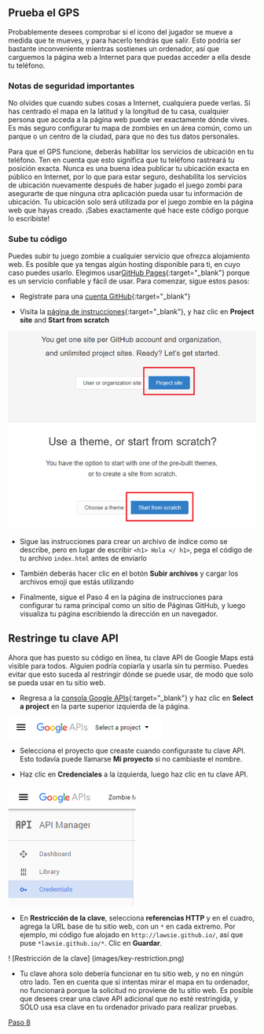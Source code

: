 ## Prueba el GPS

Probablemente desees comprobar si el icono del jugador se mueve a medida que te mueves, y para hacerlo tendrás que salir. Esto podría ser bastante inconveniente mientras sostienes un ordenador, así que carguemos la página web a Internet para que puedas acceder a ella desde tu teléfono.

### Notas de seguridad importantes
No olvides que cuando subes cosas a Internet, cualquiera puede verlas. Si has centrado el mapa en la latitud y la longitud de tu casa, cualquier persona que acceda a la página web puede ver exactamente dónde vives. Es más seguro configurar tu mapa de zombies en un área común, como un parque o un centro de la ciudad, para que no des tus datos personales.

Para que el GPS funcione, deberás habilitar los servicios de ubicación en tu teléfono. Ten en cuenta que esto significa que tu teléfono rastreará tu posición exacta. Nunca es una buena idea publicar tu ubicación exacta en público en Internet, por lo que para estar seguro, deshabilita los servicios de ubicación nuevamente después de haber jugado el juego zombi para asegurarte de que ninguna otra aplicación pueda usar tu información de ubicación. Tu ubicación solo será utilizada por el juego zombie en la página web que hayas creado. ¡Sabes exactamente qué hace este código porque lo escribiste!

### Sube tu código
Puedes subir tu juego zombie a cualquier servicio que ofrezca alojamiento web. Es posible que ya tengas algún hosting disponible para ti, en cuyo caso puedes usarlo. Elegimos usar[GitHub Pages](https://pages.github.com/){:target="_blank"} porque es un servicio confiable y fácil de usar. Para comenzar, sigue estos pasos:

+ Regístrate para una [cuenta GitHub](https://github.com/join){:target="_blank"}

+ Visita la [página de instrucciones](https://pages.github.com/){:target="_blank"}, y haz clic en **Project site** and **Start from scratch**

![páginas Github](images/github-pages.png)

+ Sigue las instrucciones para crear un archivo de índice como se describe, pero en lugar de escribir `<h1> Hola </ h1>`, pega el código de tu archivo `index.html` antes de enviarlo

+ También deberás hacer clic en el botón **Subir archivos** y cargar los archivos emoji que estás utilizando

+ Finalmente, sigue el Paso 4 en la página de instrucciones para configurar tu rama principal como un sitio de Páginas GitHub, y luego visualiza tu página escribiendo la dirección en un navegador.

## Restringe tu clave API
Ahora que has puesto su código en línea, tu clave API de Google Maps está visible para todos. Alguien podría copiarla y usarla sin tu permiso. Puedes evitar que esto suceda al restringir dónde se puede usar, de modo que solo se pueda usar en tu sitio web.

+ Regresa a la [consola Google APIs](https://console.developers.google.com/flows/enableapi?apiid=picker&credential=client_key){:target="_blank"} y haz clic en **Select a project** en la parte superior izquierda de la página.

![Selecciona un proyecto](images/select-a-project.png)

+ Selecciona el proyecto que creaste cuando configuraste tu clave API. Esto todavía puede llamarse **Mi proyecto** si no cambiaste el nombre.

+ Haz clic en **Credenciales** a la izquierda, luego haz clic en tu clave API.

![Selecciona un proyecto](images/credentials.png)

+ En **Restricción de la clave**, selecciona **referencias HTTP** y en el cuadro, agrega la URL base de tu sitio web, con un `*` en cada extremo. Por ejemplo, mi código fue alojado en `http://lawsie.github.io/`, así que puse `*lawsie.github.io/*`. Clic en **Guardar**.

! [Restricción de la clave] (images/key-restriction.png)

+ Tu clave ahora solo debería funcionar en tu sitio web, y no en ningún otro lado. Ten en cuenta que si intentas mirar el mapa en tu ordenador, no funcionará porque la solicitud no proviene de tu sitio web. Es posible que desees crear una clave API adicional que no esté restringida, y SÓLO usa esa clave en tu ordenador privado para realizar pruebas.

[Paso 8](https://jolosan.github.io/encuentraZombi/es/step_8.html)